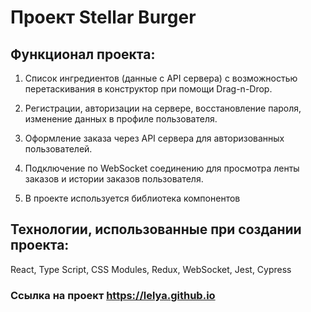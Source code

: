 # Проект Stellar Burger
## Функционал проекта:

1. Список ингредиентов (данные с API сервера) с возможностью перетаскивания в конструктор при помощи Drag-n-Drop.

2. Регистрации, авторизации на сервере, восстановление пароля, изменение данных в профиле пользователя.

3. Оформление заказа через API сервера для авторизованных пользователей.

4. Подключение по WebSocket соединению для просмотра ленты заказов и истории заказов пользователя.

5. В проекте используется библиотека компонентов

## Технологии, использованные при создании проекта:
React, Type Script, CSS Modules, Redux, WebSocket, Jest, Cypress

### Ссылка на проект https://lelya.github.io